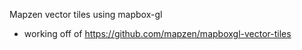 Mapzen vector tiles using mapbox-gl

- working off of https://github.com/mapzen/mapboxgl-vector-tiles
